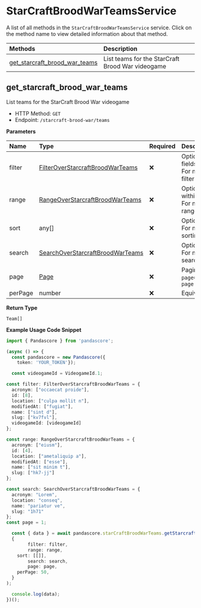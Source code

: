 # StarCraftBroodWarTeamsService

A list of all methods in the `StarCraftBroodWarTeamsService` service. Click on the method name to view detailed information about that method.

| Methods                                                         | Description                                      |
| :-------------------------------------------------------------- | :----------------------------------------------- |
| [get_starcraft_brood_war_teams](#get_starcraft_brood_war_teams) | List teams for the StarCraft Brood War videogame |

## get_starcraft_brood_war_teams

List teams for the StarCraft Brood War videogame

- HTTP Method: `GET`
- Endpoint: `/starcraft-brood-war/teams`

**Parameters**

| Name    | Type                                                                              | Required | Description                                                                                                                                         |
| :------ | :-------------------------------------------------------------------------------- | :------- | :-------------------------------------------------------------------------------------------------------------------------------------------------- |
| filter  | [FilterOverStarcraftBroodWarTeams](../models/FilterOverStarcraftBroodWarTeams.md) | ❌       | Options to filter results. String fields are case sensitive <br/>For more information on filtering, see [docs](/docs/filtering-and-sorting#filter). |
| range   | [RangeOverStarcraftBroodWarTeams](../models/RangeOverStarcraftBroodWarTeams.md)   | ❌       | Options to select results within ranges <br/>For more information on ranges, see [docs](/docs/filtering-and-sorting#range).                         |
| sort    | any[]                                                                             | ❌       | Options to sort results <br/>For more information on sorting, see [docs](/docs/filtering-and-sorting#sort).                                         |
| search  | [SearchOverStarcraftBroodWarTeams](../models/SearchOverStarcraftBroodWarTeams.md) | ❌       | Options to search results <br/>For more information on searching, see [docs](/docs/filtering-and-sorting#search).                                   |
| page    | [Page](../models/Page.md)                                                         | ❌       | Pagination in the form of `page=2` or `page[size]=30&page[number]=2`                                                                                |
| perPage | number                                                                            | ❌       | Equivalent to `page[size]`                                                                                                                          |

**Return Type**

`Team[]`

**Example Usage Code Snippet**

```typescript
import { Pandascore } from 'pandascore';

(async () => {
  const pandascore = new Pandascore({
	token: 'YOUR_TOKEN'});

  const videogameId = VideogameId.1;

const filter: FilterOverStarcraftBroodWarTeams = {
  acronym: ["occaecat proide"],
  id: [8],
  location: ["culpa mollit n"],
  modifiedAt: ["fugiat"],
  name: ["sint d"],
  slug: ["kv7fvl"],
  videogameId: [videogameId]
};

const range: RangeOverStarcraftBroodWarTeams = {
  acronym: ["eiusm"],
  id: [4],
  location: ["ametaliquip a"],
  modifiedAt: ["esse"],
  name: ["sit minim t"],
  slug: ["hk7-jj"]
};

const search: SearchOverStarcraftBroodWarTeams = {
  acronym: "Lorem",
  location: "conseq",
  name: "pariatur ve",
  slug: "1h71"
};
const page = 1;

  const { data } = await pandascore.starCraftBroodWarTeams.getStarcraftBroodWarTeams(
  {
		filter: filter,
		range: range,
    sort: [[]],
		search: search,
		page: page,
    perPage: 50,
  }
);

  console.log(data);
})();
```
